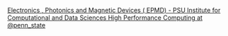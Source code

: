 [Electronics , Photonics and Magnetic Devices ( EPMD) - PSU Institute for Computational and Data Sciences   High Performance Computing at @penn_state](https://qi.tc/qi/116458)